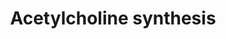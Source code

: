 ---
annotations:
- id: PW:0000408
  parent: classic metabolic pathway
  type: Pathway Ontology
  value: acetylcholine metabolic pathway
authors:
- A.Kwa
- MaintBot
- Khanspers
- Hubert
- MartijnVanIersel
- Thomas
- Egonw
- Ariutta
- Anwesha
- Mkutmon
- Eweitz
description: Acetylcholine is an important neurotransmitter. It can be rapidly released
  in the synaptic cleft upon activation of the neuron. In the synaptic cleft the compound
  is degraded rapidly into choline and acetate, this is essential for proper neuronal
  functioning. Choline and Acetate are taken up into the cytosol and recycled for
  the next activation.
last-edited: 2021-12-11
ndex: 48b1125a-8b5f-11eb-9e72-0ac135e8bacf
organisms:
- Homo sapiens
redirect_from:
- /index.php/Pathway:WP528
- /instance/WP528
revision: null
schema-jsonld:
- '@context': https://schema.org/
  '@id': https://wikipathways.github.io/pathways/WP528.html
  '@type': Dataset
  creator:
    '@type': Organization
    name: WikiPathways
  description: Acetylcholine is an important neurotransmitter. It can be rapidly released
    in the synaptic cleft upon activation of the neuron. In the synaptic cleft the
    compound is degraded rapidly into choline and acetate, this is essential for proper
    neuronal functioning. Choline and Acetate are taken up into the cytosol and recycled
    for the next activation.
  keywords:
  - ACHE
  - Acetate
  - Acetyl CoA
  - Acetylcholine
  - CHAT
  - CHKA
  - Choline
  - Cytidine diphosphate choline
  - Glycerophosphocholine
  - PCYT1A
  - PDHA1
  - PDHA2
  - PEMT
  - Phosphatidylcholine
  - Phosphatidylethanolamine
  - Phosphorylcholine
  - Pyruvate from glycolysis
  license: CC0
  name: Acetylcholine synthesis
seo: CreativeWork
title: Acetylcholine synthesis
wpid: WP528
---
